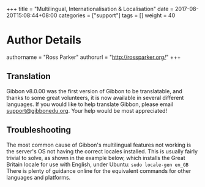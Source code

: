 +++
title = "Multilingual, Internationalisation & Localisation"
date = 2017-08-20T15:08:44+08:00
categories = ["support"]
tags = []
weight = 40
# Author Details
authorname = "Ross Parker"
authorurl = "http://rossparker.org/"
+++

## Translation

Gibbon v8.0.00 was the first version of Gibbon to be translatable, and thanks to some great volunteers, it is now available in several different languages. If you would like to help translate Gibbon, please email [support@gibbonedu.org](mailto:support@gibbonedu.org). Your help would be most appreciated!

## Troubleshooting

The most common cause of Gibbon's multilingual features not working is the server's OS not having the correct locales installed. This is usually fairly trivial to solve, as shown in the example below, which installs the Great Britain locale for use with English, under Ubuntu: `sudo locale-gen en_GB` There is plenty of guidance online for the equivalent commands for other languages and platforms.
